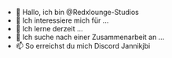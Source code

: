 - 👋 Hallo, ich bin @Redxlounge-Studios
- 👀 Ich interessiere mich für ...
- 🌱 Ich lerne derzeit ...
- 💞 Ich suche nach einer Zusammenarbeit an ...
- 📫 So erreichst du mich Discord Jannikjbi
